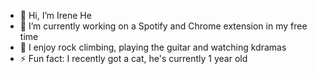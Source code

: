 - 👋 Hi, I’m Irene He
- 🌱 I’m currently working on a Spotify and Chrome extension in my free time
- 💞️ I enjoy rock climbing, playing the guitar and watching kdramas
- ⚡ Fun fact: I recently got a cat, he's currently 1 year old

<!---
irene-hee/irene-hee is a ✨ special ✨ repository because its `README.md` (this file) appears on your GitHub profile.
You can click the Preview link to take a look at your changes.
--->
